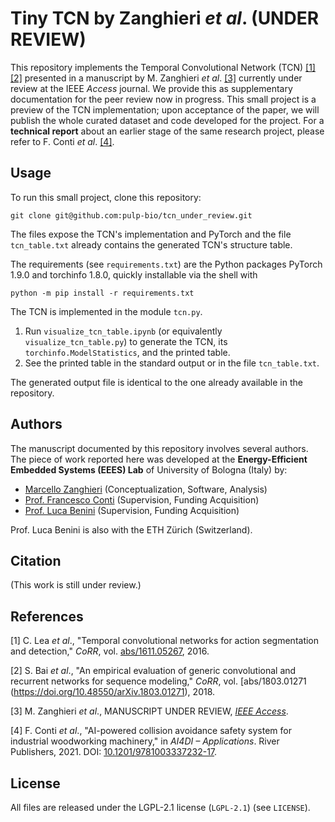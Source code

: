# Tiny TCN by Zanghieri *et al*. (UNDER REVIEW)

This repository implements the Temporal Convolutional Network (TCN) [[1]](#1) [[2]](#2) presented in a manuscript by M. Zanghieri *et al*. [[3]](#3) currently under review at the IEEE *Access* journal.
We provide this as supplementary documentation for the peer review now in progress.
This small project is a preview of the TCN implementation; upon acceptance of the paper, we will publish the whole curated dataset and code developed for the project.
For a **technical report** about an earlier stage of the same research project, please refer to F. Conti *et al*. [[4]](#4).



## Usage

To run this small project, clone this repository:
```
git clone git@github.com:pulp-bio/tcn_under_review.git
```
The files expose the TCN's implementation and PyTorch and the file ``tcn_table.txt`` already contains the generated TCN's structure table.

The requirements (see ``requirements.txt``) are the Python packages PyTorch 1.9.0 and torchinfo 1.8.0, quickly installable via the shell with
```
python -m pip install -r requirements.txt
```
The TCN is implemented in the module ``tcn.py``.
1. Run ``visualize_tcn_table.ipynb`` (or equivalently ``visualize_tcn_table.py``) to generate the TCN, its ``torchinfo.ModelStatistics``, and the printed table.
2. See the printed table in the standard output or in the file ``tcn_table.txt``.

The generated output file is identical to the one already available in the repository.



## Authors

The manuscript documented by this repository involves several authors.
The piece of work reported here was developed at the **Energy-Efficient Embedded Systems (EEES) Lab** of University of Bologna (Italy) by:
- [Marcello Zanghieri](https://scholar.google.com/citations?user=WnIqQj4AAAAJ&hl=en) (Conceptualization, Software, Analysis)
- [Prof. Francesco Conti](https://scholar.google.it/citations?user=A70PCXoAAAAJ&hl=en) (Supervision, Funding Acquisition)
- [Prof. Luca Benini](https://scholar.google.com/citations?user=8riq3sYAAAAJ&hl=en) (Supervision, Funding Acquisition)

Prof. Luca Benini is also with the ETH Zürich (Switzerland).



## Citation

(This work is still under review.)



## References

<a id="1">[1]</a>
C. Lea *et al*., "Temporal convolutional networks for action segmentation and detection," *CoRR*, vol. [abs/1611.05267](https://doi.org/10.48550/arXiv.1611.05267), 2016.

<a id="2">[2]</a>
S. Bai *et al*., "An empirical evaluation of generic convolutional and recurrent networks for sequence modeling," *CoRR*, vol. [abs/1803.01271 (https://doi.org/10.48550/arXiv.1803.01271), 2018.

<a id="3">[3]</a>
M. Zanghieri *et al*., MANUSCRIPT UNDER REVIEW, [*IEEE Access*](https://ieeeaccess.ieee.org/).

<a id="4">[4]</a>
F. Conti *et al*., "AI-powered collision avoidance safety system for industrial woodworking machinery," in *AI4DI – Applications*. River Publishers, 2021. DOI: [10.1201/9781003337232-17](https://www.doi.org/10.1201/9781003337232-17).



## License

All files are released under the LGPL-2.1 license (`LGPL-2.1`) (see `LICENSE`).
